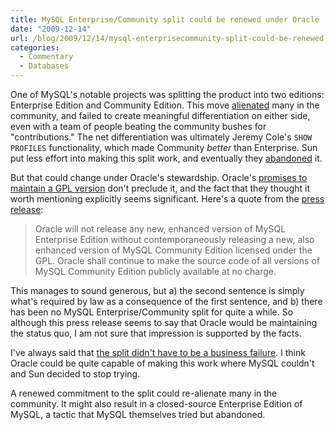 ```yaml
---
title: MySQL Enterprise/Community split could be renewed under Oracle
date: "2009-12-14"
url: /blog/2009/12/14/mysql-enterprisecommunity-split-could-be-renewed-under-oracle/
categories:
  - Commentary
  - Databases
---
```

One of MySQL's notable projects was splitting the product into two editions: Enterprise Edition and Community Edition. This move [alienated](http://jcole.us/blog/archives/2007/08/09/mysql-community-split-officially-a-failure/) many in the community, and failed to create meaningful differentiation on either side, even with a team of people beating the community bushes for "contributions." The net differentiation was ultimately Jeremy Cole's `SHOW PROFILES` functionality, which made Community *better* than Enterprise. Sun put less effort into making this split work, and eventually they [abandoned](http://blogs.sun.com/datacharmer/entry/the_pursuit_of_openness) it.

But that could change under Oracle's stewardship. Oracle's [promises to maintain a GPL version](http://www.marketwire.com/press-release/Oracle-Corporation-NASDAQ-ORCL-1090000.html) don't preclude it, and the fact that they thought it worth mentioning explicitly seems significant. Here's a quote from the [press release](http://www.marketwire.com/press-release/Oracle-Corporation-NASDAQ-ORCL-1090000.html):

> Oracle will not release any new, enhanced version of MySQL Enterprise Edition without contemporaneously releasing a new, also enhanced version of MySQL Community Edition licensed under the GPL. Oracle shall continue to make the source code of all versions of MySQL Community Edition publicly available at no charge.

This manages to sound generous, but a) the second sentence is simply what's required by law as a consequence of the first sentence, and b) there has been no MySQL Enterprise/Community split for quite a while. So although this press release seems to say that Oracle would be maintaining the status quo, I am not sure that impression is supported by the facts.

I've always said that [the split didn't have to be a business failure](/blog/2007/08/12/what-would-make-me-buy-mysql-enterprise/). I think Oracle could be quite capable of making this work where MySQL couldn't and Sun decided to stop trying.

A renewed commitment to the split could re-alienate many in the community. It might also result in a closed-source Enterprise Edition of MySQL, a tactic that MySQL themselves tried but abandoned.


